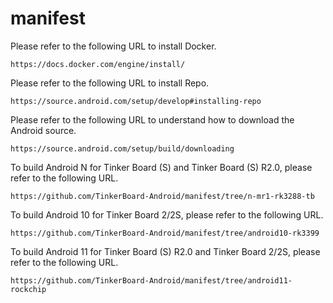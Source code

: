 # manifest

Please refer to the following URL to install Docker.

    https://docs.docker.com/engine/install/

Please refer to the following URL to install Repo. 

    https://source.android.com/setup/develop#installing-repo

Please refer to the following URL to understand how to download the Android source.

    https://source.android.com/setup/build/downloading

To build Android N for Tinker Board (S) and Tinker Board (S) R2.0, please refer to the following URL.

    https://github.com/TinkerBoard-Android/manifest/tree/n-mr1-rk3288-tb

To build Android 10 for Tinker Board 2/2S, please refer to the following URL.

    https://github.com/TinkerBoard-Android/manifest/tree/android10-rk3399
    
To build Android 11 for Tinker Board (S) R2.0 and Tinker Board 2/2S, please refer to the following URL.

    https://github.com/TinkerBoard-Android/manifest/tree/android11-rockchip
